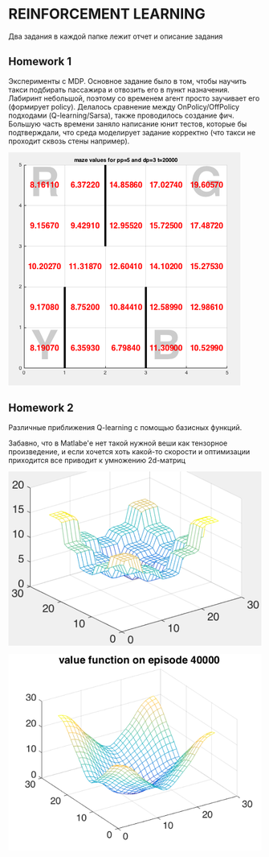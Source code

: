 # REINFORCEMENT LEARNING
Два задания в каждой папке лежит отчет и описание задания

## Homework 1

Эксперименты с MDP. Основное задание было в том, чтобы научить такси подбирать пассажира
и отвозить его в пункт назначения. Лабиринт небольшой, поэтому со временем агент просто заучивает его (формирует policy). Делалось сравнение между OnPolicy/OffPolicy подходами (Q-learning/Sarsa), также проводилось создание фич. Большую часть времени заняло написание юнит тестов, которые бы подтверждали, что среда моделирует задание корректно (что такси не проходит сквозь стены например).

![Среда](https://github.com/rb-kuddai/rl_2_ru/blob/master/HW1/images/asng_param_10.png)

## Homework 2
Различные приближения Q-learning с помощью базисных функций.

Забавно, что в Matlabe'е нет такой нужной веши как тензорное произведение, и если
хочется хоть какой-то скорости и оптимизации приходится все приводит к умножению
2d-матриц 

![bumpy](https://github.com/rb-kuddai/rl_2_ru/blob/master/HW2/images/v3d_rbf25x25h.png)

![smooth](https://github.com/rb-kuddai/rl_2_ru/blob/master/HW2/images/v3d_rbf25x25ob.png)
